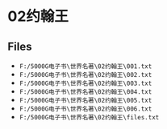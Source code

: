 # 02约翰王

## Files

- `F:/5000G电子书\世界名著\02约翰王\001.txt`
- `F:/5000G电子书\世界名著\02约翰王\002.txt`
- `F:/5000G电子书\世界名著\02约翰王\003.txt`
- `F:/5000G电子书\世界名著\02约翰王\004.txt`
- `F:/5000G电子书\世界名著\02约翰王\005.txt`
- `F:/5000G电子书\世界名著\02约翰王\006.txt`
- `F:/5000G电子书\世界名著\02约翰王\files.txt`
